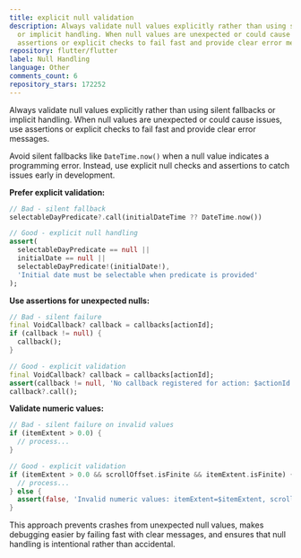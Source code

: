 ```yaml
---
title: explicit null validation
description: Always validate null values explicitly rather than using silent fallbacks
  or implicit handling. When null values are unexpected or could cause issues, use
  assertions or explicit checks to fail fast and provide clear error messages.
repository: flutter/flutter
label: Null Handling
language: Other
comments_count: 6
repository_stars: 172252
---
```


Always validate null values explicitly rather than using silent fallbacks or implicit handling. When null values are unexpected or could cause issues, use assertions or explicit checks to fail fast and provide clear error messages.

Avoid silent fallbacks like `DateTime.now()` when a null value indicates a programming error. Instead, use explicit null checks and assertions to catch issues early in development.

**Prefer explicit validation:**
```dart
// Bad - silent fallback
selectableDayPredicate?.call(initialDateTime ?? DateTime.now())

// Good - explicit null handling  
assert(
  selectableDayPredicate == null || 
  initialDate == null || 
  selectableDayPredicate!(initialDate!),
  'Initial date must be selectable when predicate is provided'
);
```

**Use assertions for unexpected nulls:**
```dart
// Bad - silent failure
final VoidCallback? callback = callbacks[actionId];
if (callback != null) {
  callback();
}

// Good - explicit validation
final VoidCallback? callback = callbacks[actionId];
assert(callback != null, 'No callback registered for action: $actionId');
callback?.call();
```

**Validate numeric values:**
```dart
// Bad - silent failure on invalid values
if (itemExtent > 0.0) {
  // process...
}

// Good - explicit validation
if (itemExtent > 0.0 && scrollOffset.isFinite && itemExtent.isFinite) {
  // process...
} else {
  assert(false, 'Invalid numeric values: itemExtent=$itemExtent, scrollOffset=$scrollOffset');
}
```

This approach prevents crashes from unexpected null values, makes debugging easier by failing fast with clear messages, and ensures that null handling is intentional rather than accidental.